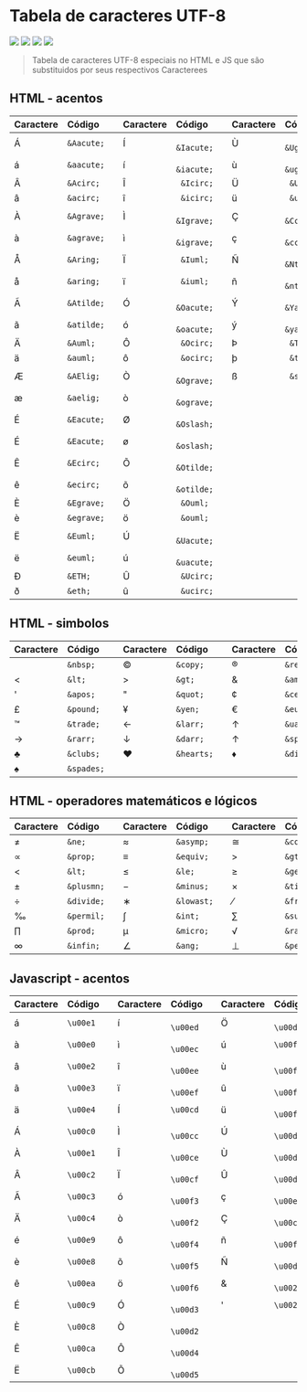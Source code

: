 # Tabela de caracteres UTF-8
<div>
    <img src="https://img.shields.io/github/languages/count/MatheusPrudente/special-character-codes"/>
    <img src="https://img.shields.io/github/repo-size/MatheusPrudente/special-character-codes"/>
    <img src="https://img.shields.io/github/last-commit/MatheusPrudente/special-character-codes"/>
    <img src="https://img.shields.io/github/issues/MatheusPrudente/special-character-codes"/>
</div>

> Tabela de caracteres UTF-8 especiais no HTML e JS que são substituidos por seus respectivos Caracterees

## HTML - acentos

| Caractere   | Código       |           | Caractere   | Código       |           | Caractere   | Código       |
| :-------- | :--------------|:----------| :-------- | :--------------|:----------| :-------- | :--------------|
| &Aacute;  | ```&Aacute;``` |           | &Iacute;  | ``` &Iacute;```|           | &Ugrave;  | ``` &Ugrave;```|
| &aacute;  | ```&aacute;``` |           | &iacute;  | ``` &iacute;```|           | &ugrave;  | ``` &ugrave;```|
| &Acirc;   | ```&Acirc;```  |           | &Icirc;   |  ``` &Icirc;```|           | &Uuml;    | ``` &Uuml;```  |
| &acirc;   | ```&acirc;```  |           | &icirc;   |  ``` &icirc;```|           | &uuml;    | ``` &uuml;```  |
| &Agrave;  | ```&Agrave;``` |           | &Igrave;  | ``` &Igrave;```|           |     Ç     | ``` &Ccedil;```|
| &agrave;  | ```&agrave;``` |           | &igrave;  | ``` &igrave;```|           |     ç     | ``` &ccedil;```|
| &Aring;   | ```&Aring;```  |           | &Iuml;    | ``` &Iuml;```  |           |     Ñ     | ``` &Ntilde;```|
| &aring;   | ```&aring;```  |           | &iuml;    | ``` &iuml;```  |           |     ñ     | ``` &ntilde;```|
| &Atilde;  | ```&Atilde;``` |           | &Oacute;  | ``` &Oacute;```|           |     Ý     | ``` &Yacute;```|
| &atilde;  | ```&atilde;``` |           | &oacute;  | ``` &oacute;```|           |     ý     | ``` &yacute;```|
| &Auml;    | ```&Auml;```   |           | &Ocirc;   | ``` &Ocirc;``` |           |     Þ     | ``` &THORN;``` |
| &auml;    | ```&auml;```   |           | &ocirc;   | ``` &ocirc;``` |           |     þ     | ``` &thorn;``` |
| &AElig;   | ```&AElig;```  |           | &Ograve;  | ``` &Ograve;```|           |     ß     | ``` &szlig;``` |
| &aelig;   | ```&aelig;```  |           | &ograve;  | ``` &ograve;```|
| &Eacute;  | ```&Eacute;``` |           | &Oslash;  | ``` &Oslash;```|
| &Eacute;  | ```&Eacute;``` |           | &oslash;  | ``` &oslash;```|
| &Ecirc;   | ```&Ecirc;```  |           | &Otilde;  | ``` &Otilde;```|
| &ecirc;   | ```&ecirc;```  |           | &otilde;  | ``` &otilde;```|
| &Egrave;  | ```&Egrave;``` |           | &Ouml;    | ``` &Ouml;```  |
| &egrave;  | ```&egrave;``` |           | &ouml;    | ``` &ouml;```  |
| &Euml;    | ```&Euml;```   |           | &Uacute;  | ``` &Uacute;```|
| &euml;    | ```&euml;```   |           | &uacute;  | ``` &uacute;```|
| &ETH;     | ```&ETH;```    |           | &Ucirc;   | ``` &Ucirc;``` |
| &eth;     | ```&eth;```    |           | &ucirc;   | ``` &ucirc;``` |


## HTML - simbolos

| Caractere   | Código         |           | Caractere   | Código         |           | Caractere   | Código         |
| :-------- | :--------------|:----------| :-------- | :--------------|:----------| :-------- | :--------------|
| &nbsp;    | ```&nbsp;```   |           |  &copy;   | ```&copy;```   |           |  &reg;    | ```&reg;```    |
| &lt;      | ```&lt;```     |           |  &gt;     | ```&gt;```     |           |  &amp;    | ```&amp;```    |
| &apos;    | ```&apos;```   |           |  &quot;   | ```&quot;```   |           |  &cent;   | ```&cent;```   |
| &pound;   | ```&pound;```  |           |  &yen;    | ```&yen;```    |           |  &euro;   | ```&euro;```   |
| &trade;   | ```&trade;```  |           |  &larr;   | ```&larr;```   |           |  &uarr;   | ```&uarr;```   |
| &rarr;    | ```&rarr;```   |           |  &darr;   | ```&darr;```   |           |  &uarr;   | ```&spades;``` |
| &clubs;   | ```&clubs;```  |           |  &hearts; | ```&hearts;``` |           |  &diams;   | ```&diams;``` |
| &spades;  |  ```&spades;```|

## HTML - operadores matemáticos e lógicos

| Caractere   | Código         |           | Caractere   | Código     |           | Caractere | Código         |
| :-------- | :--------------|:----------| :-------- | :--------------|:----------| :-------- | :--------------|
| &ne;      | ```&ne;```     |           |  &asymp;  | ```&asymp;```  |           |  &cong;    | ```&cong;```    |
| &prop;      | ```&prop;```   |           |  &equiv;   | ```&equiv;```   |           |  &gt;    | ```&gt;```    |
| &lt;      | ```&lt;```   |           |  &le;   | ```&le;```   |           |  &ge;    | ```&ge;```    |
| &plusmn;      | ```&plusmn;```   |           |  &minus;   | ```&minus;```   |           |  &times;    | ```&times;```    |
| &divide;      | ```&divide;```   |           |  &lowast;   | ```&lowast;```   |           |  &frasl;    | ```&frasl;```    |
| &permil;      | ```&permil;```   |           |  &int;   | ```&int;```   |           |  &sum;    | ```&sum;```    |
| &prod;      | ```&prod;```   |           |  &micro;   | ```&micro;```   |           |  &radic;    | ```&radic;```    |
| &infin;      | ```&infin;```   |           |  &ang;   | ```&ang;```   |           |  &perp;    | ```&perp;```    |

## Javascript - acentos

| Caractere   | Código         |           | Caractere   | Código         |           | Caractere   | Código         |
| :-------- | :--------------|:----------| :-------- | :--------------|:----------| :-------- | :--------------|
|     á     | ```\u00e1```   |           |     í     | ``` \u00ed```  |           |     Ö     | ``` \u00d6```  |
|     à     | ```\u00e0```   |           |     ì     | ``` \u00ec```  |           |     ú     | ``` \u00fa ``` |
|     â     | ```\u00e2```   |           |     î     | ``` \u00ee```  |           |     ù     | ``` \u00f9```  |
|     ã     | ```\u00e3```   |           |     ï     | ``` \u00ef```  |           |     û     | ``` \u00fb```  |
|     ä     | ```\u00e4```   |           |     Í     | ``` \u00cd ``` |           |     ü     | ``` \u00fc```  |
|     Á     | ```\u00c0```   |           |     Ì     | ``` \u00cc```  |           |     Ú     | ``` \u00da```  |
|     À     | ```\u00e1```   |           |     Î     | ``` \u00ce```  |           |     Ù     | ``` \u00d9```  |
|     Â     | ```\u00c2```   |           |     Ï     | ``` \u00cf```  |           |     Û     | ``` \u00db```  |
|     Ã     | ```\u00c3```   |           |     ó     | ``` \u00f3```  |           |     ç     | ``` \u00e7```  |
|     Ä     | ```\u00c4```   |           |     ò     | ``` \u00f2```  |           |     Ç     | ``` \u00c7```  |
|     é     | ```\u00e9```   |           |     ô     | ``` \u00f4```  |           |     ñ     | ``` \u00f1```  |
|     è     | ```\u00e8```   |           |     õ     | ``` \u00f5```  |           |     Ñ     | ``` \u00d1```  |
|     ê     | ```\u00ea```   |           |     ö     | ``` \u00f6```  |           |     &     | ``` \u0026```  |
|     É     | ```\u00c9```   |           |     Ó     | ``` \u00d3```  |           |     '     | ```\u0027```   |
|     È     | ```\u00c8```   |           |     Ò     | ``` \u00d2```  |           |
|     Ê     | ```\u00ca```   |           |     Ô     | ``` \u00d4```  |           |
|     Ë     | ```\u00cb```   |           |     Õ     | ``` \u00d5```  |           |
